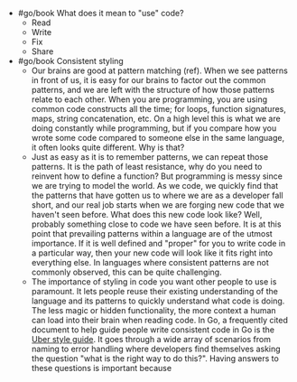 - #go/book What does it mean to "use" code?
	- Read
	- Write
	- Fix
	- Share
- #go/book Consistent styling
	- Our brains are good at pattern matching (ref). When we see patterns in front of us, it is easy for our brains to factor out the common patterns, and we are left with the structure of how those patterns relate to each other. When you are programming, you are using common code constructs all the time; for loops, function signatures, maps, string concatenation, etc. On a high level this is what we are doing constantly while programming, but if you compare how you wrote some code compared to someone else in the same language, it often looks quite different. Why is that?
	- Just as easy as it is to remember patterns, we can repeat those patterns. It is the path of least resistance, why do you need to reinvent how to define a function? But programming is messy since we are trying to model the world. As we code, we quickly find that the patterns that have gotten us to where we are as a developer fall short, and our real job starts when we are forging new code that we haven't seen before. What does this new code look like? Well, probably something close to code we have seen before. It is at this point that prevailing patterns within a language are of the utmost importance. If it is well defined and "proper" for you to write code in a particular way, then your new code will look like it fits right into everything else. In languages where consistent patterns are not commonly observed, this can be quite challenging.
	- The importance of styling in code you want other people to use is paramount. It lets people reuse their existing understanding of the language and its patterns to quickly understand what code is doing. The less magic or hidden functionality, the more context a human can load into their brain when reading code. In Go, a frequently cited document to help guide people write consistent code in Go is the [Uber style guide](https://github.com/uber-go/guide/blob/master/style.md). It goes through a wide array of scenarios from naming to error handling where developers find themselves asking the question "what is the right way to do this?". Having answers to these questions is important because